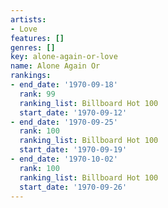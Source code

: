 ```yaml
---
artists:
- Love
features: []
genres: []
key: alone-again-or-love
name: Alone Again Or
rankings:
- end_date: '1970-09-18'
  rank: 99
  ranking_list: Billboard Hot 100
  start_date: '1970-09-12'
- end_date: '1970-09-25'
  rank: 100
  ranking_list: Billboard Hot 100
  start_date: '1970-09-19'
- end_date: '1970-10-02'
  rank: 100
  ranking_list: Billboard Hot 100
  start_date: '1970-09-26'
---
```


